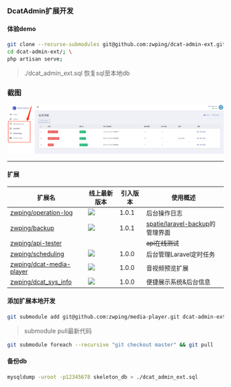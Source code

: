### DcatAdmin扩展开发

#### 体验demo

```bash
git clone --recurse-submodules git@github.com:zwping/dcat-admin-ext.git; \
cd dcat-admin-ext/; \
php artisan serve; 
```
> ./dcat_admin_ext.sql 恢复sql至本地db

### 截图

![main](https://raw.githubusercontent.com/zwping/dcat-admin-ext/main/screenshot/main.png)

-----


#### 扩展
| 扩展名 | 线上最新版本 | 引入版本 | 使用概述 |
| --- | --- | --- | --- |
| [zwping/operation-log](https://github.com/zwping/operation-log) | [![](https://img.shields.io/packagist/v/zwping/operation-log.svg)](https://packagist.org/packages/zwping/operation-log) | 1.0.1 | 后台操作日志 |
| [zwping/backup](https://github.com/zwping/backup) | [![](https://img.shields.io/packagist/v/zwping/backup.svg)](https://packagist.org/packages/zwping/backup) | 1.0.1 | [spatie/laravel-backup](https://github.com/spatie/laravel-backup)的管理界面 |
| [zwping/api-tester](https://github.com/zwping/api-tester) |  |  | ~~api在线测试~~ |
| [zwping/scheduling](https://github.com/zwping/scheduling) | [![](https://img.shields.io/packagist/v/zwping/scheduling.svg)](https://packagist.org/packages/zwping/scheduling) | 1.0.0 | 后台管理Laravel定时任务 |
| [zwping/dcat-media-player](https://github.com/zwping/media-player) | [![](https://img.shields.io/packagist/v/zwping/dcat-media-player.svg)](https://packagist.org/packages/zwping/dcat-media-player) | 1.0.0 | 音视频预览扩展 |
| [zwping/dcat_sys_info](https://github.com/zwping/dcat_sys_info) | [![](https://img.shields.io/packagist/v/zwping/dcat_sys_info.svg)](https://packagist.org/packages/zwping/dcat_sys_info) | 1.0.0 | 便捷展示系统&后台信息 |

#### 添加扩展本地开发
```bash
git submodule add git@github.com:zwping/media-player.git dcat-admin-extensions/zwping/media-player
```

> submodule pull最新代码
```bash
git submodule foreach --recursive "git checkout master" && git pull
```

#### 备份db
```sh
mysqldump -uroot -p12345678 skeleton_db > ./dcat_admin_ext.sql
```
